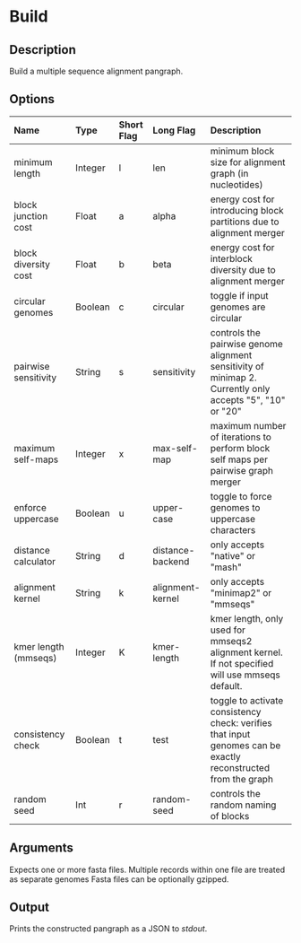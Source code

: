 # Build

## Description
Build a multiple sequence alignment pangraph.

## Options
| Name                 | Type    | Short Flag | Long Flag        | Description                                                                                                   |
| :------------------- | :------ | :--------- | :--------------- | :------------------------------------------------------------------------------------------------------------ |
| minimum length       | Integer | l          | len              | minimum block size for alignment graph (in nucleotides)                                                       |
| block junction cost  | Float   | a          | alpha            | energy cost for introducing block partitions due to alignment merger                                          |
| block diversity cost | Float   | b          | beta             | energy cost for interblock diversity due to alignment merger                                                  |
| circular genomes     | Boolean | c          | circular         | toggle if input genomes are circular                                                                          |
| pairwise sensitivity | String  | s          | sensitivity      | controls the pairwise genome alignment sensitivity of minimap 2. Currently only accepts "5", "10" or "20"     |
| maximum self-maps    | Integer | x          | max-self-map     | maximum number of iterations to perform block self maps per pairwise graph merger                             |
| enforce uppercase    | Boolean | u          | upper-case       | toggle to force genomes to uppercase characters                                                               |
| distance calculator  | String  | d          | distance-backend | only accepts "native" or "mash"                                                                               |
| alignment kernel     | String  | k          | alignment-kernel | only accepts "minimap2" or "mmseqs"                                                                           |
| kmer length (mmseqs) | Integer | K          | kmer-length      | kmer length, only used for mmseqs2 alignment kernel. If not specified will use mmseqs default.                |
| consistency check    | Boolean | t          | test             | toggle to activate consistency check: verifies that input genomes can be exactly reconstructed from the graph |
| random seed          | Int     | r          | random-seed      | controls the random naming of blocks                                                                          |

## Arguments
Expects one or more fasta files.
Multiple records within one file are treated as separate genomes
Fasta files can be optionally gzipped.

## Output
Prints the constructed pangraph as a JSON to _stdout_.
